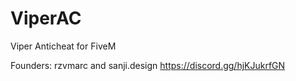 # ViperAC
Viper Anticheat for FiveM

Founders: rzvmarc and sanji.design
https://discord.gg/hjKJukrfGN
